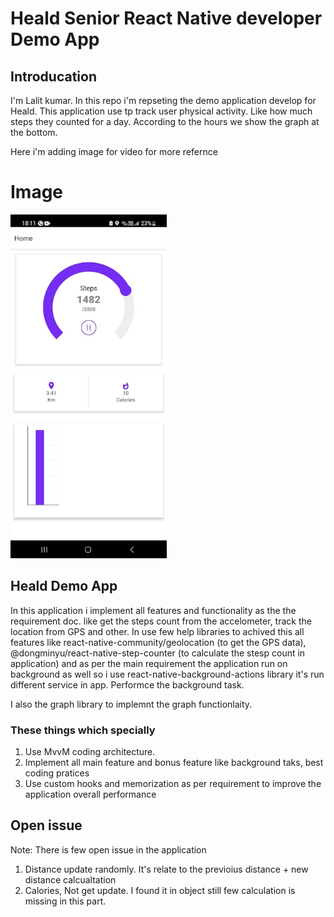 

# Heald Senior React Native developer Demo App


## Introducation


I'm Lalit kumar. In this repo i'm repseting the demo application 
develop for Heald. This application use tp track user physical activity. Like how much steps they counted for a day. According to the hours we show the graph at the bottom. 

Here i'm adding image for video for more refernce 

# Image
<img src="images/Demo_app_img.jpg" alt="Demo Image" width="250" height="550">

## Heald Demo App

In this application i implement all features and functionality as the the requirement doc. like get the steps count from the accelometer, track the location from GPS and other. 
In use few help libraries to achived this all features like 
react-native-community/geolocation (to get the GPS data), @dongminyu/react-native-step-counter (to calculate the stesp count in application) and as per the main requirement the application run on background as well so i use react-native-background-actions library it's run different service in app. Performce the background task.

I also the graph library to implemnt the graph functionlaity. 

### These things which specially 

 1. Use MvvM coding architecture.
 2. Implement all main feature and bonus feature like background taks, best coding pratices
 3. Use custom hooks and memorization as per requirement to improve the application overall performance 
  


## Open issue

Note: There is few open issue in the application 
1. Distance update randomly. It's  relate to the previoius distance + new distance calcualtation 
2. Calories, Not get update. I found it in object still few calculation is missing in this part.   
